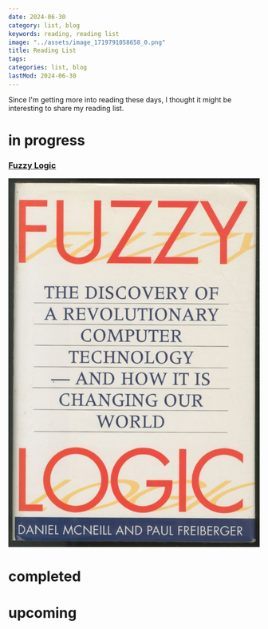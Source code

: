 ```yaml
---
date: 2024-06-30
category: list, blog
keywords: reading, reading list
image: "../assets/image_1719791058658_0.png"
title: Reading List
tags:
categories: list, blog
lastMod: 2024-06-30
---
```

Since I'm getting more into reading these days, I thought it might be interesting to share my reading list.



# in progress

### [Fuzzy Logic](https://books.google.com/books/about/Fuzzy_Logic.html?id=CM1SAAAAMAAJ)
![image.png](/assets/image_1719791058658_0.png)

# completed

# upcoming
